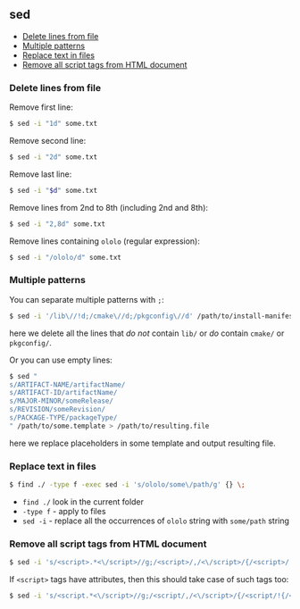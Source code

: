 ## sed

<!-- MarkdownTOC -->

- [Delete lines from file](#delete-lines-from-file)
- [Multiple patterns](#multiple-patterns)
- [Replace text in files](#replace-text-in-files)
- [Remove all script tags from HTML document](#remove-all-script-tags-from-html-document)

<!-- /MarkdownTOC -->

### Delete lines from file

Remove first line:

``` sh
$ sed -i "1d" some.txt
```

Remove second line:

``` sh
$ sed -i "2d" some.txt
```

Remove last line:

``` sh
$ sed -i "$d" some.txt
```

Remove lines from 2nd to 8th (including 2nd and 8th):

``` sh
$ sed -i "2,8d" some.txt
```

Remove lines containing `ololo` (regular expression):

``` sh
$ sed -i "/ololo/d" some.txt
```

### Multiple patterns

You can separate multiple patterns with `;`:

``` sh
$ sed -i '/lib\//!d;/cmake\//d;/pkgconfig\//d' /path/to/install-manifest.txt
```

here we delete all the lines that *do not* contain `lib/` or *do* contain `cmake/` or `pkgconfig/`.

Or you can use empty lines:

``` sh
$ sed "
s/ARTIFACT-NAME/artifactName/
s/ARTIFACT-ID/artifactName/
s/MAJOR-MINOR/someRelease/
s/REVISION/someRevision/
s/PACKAGE-TYPE/packageType/
" /path/to/some.template > /path/to/resulting.file
```

here we replace placeholders in some template and output resulting file.

### Replace text in files

``` sh
$ find ./ -type f -exec sed -i 's/ololo/some\/path/g' {} \;
```

* `find ./` look in the current folder
* `-type f` - apply to files
* `sed -i` - replace all the occurrences of `ololo` string with `some/path` string

### Remove all script tags from HTML document

``` sh
$ sed -i 's/<script>.*<\/script>//g;/<script>/,/<\/script>/{/<script>/!{/<\/script>/!d}};s/<script>.*//g;s/.*<\/script>//g' ./some.html
```

If `<script>` tags have attributes, then this should take case of such tags too:

``` sh
$ sed -i 's/<script.*<\/script>//g;/<script/,/<\/script>/{/<script/!{/<\/script>/!d}};s/<script.*//g;s/.*<\/script>//g' ./some.html
```
